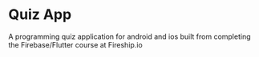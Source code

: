 # Quiz App

A programming quiz application for android and ios built from completing the Firebase/Flutter course at Fireship.io
